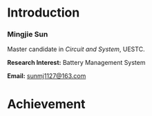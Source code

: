 # Introduction

### Mingjie Sun

Master candidate in *Circuit and System*, UESTC.

**Research Interest:** Battery Management System

**Email:** sunmj1127@163.com

# Achievement

